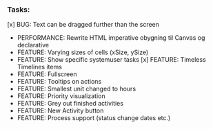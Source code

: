 ﻿### Tasks:
[x] BUG: Text can be dragged further than the screen
- PERFORMANCE: Rewrite HTML imperative obygning til Canvas og declarative 
- FEATURE: Varying sizes of cells (xSize, ySize)
- FEATURE: Show specific systemuser tasks
[x] FEATURE: Timeless Timelines items
- FEATURE: Fullscreen
- FEATURE: Tooltips on actions
- FEATURE: Smallest unit changed to hours
- FEATURE: Priority visualization
- FEATURE: Grey out finished activities
- FEATURE: New Activity button
- FEATURE: Process support (status change dates etc.)